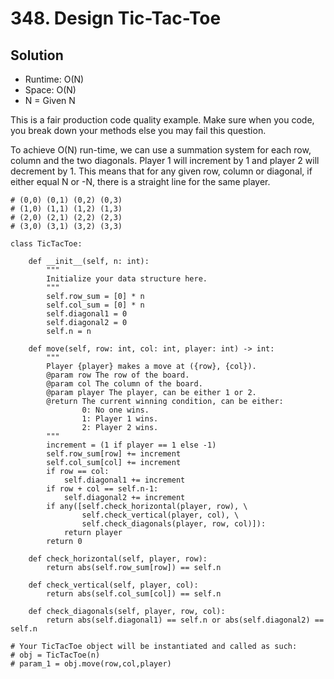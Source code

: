 # 348. Design Tic-Tac-Toe

## Solution

- Runtime: O(N)
- Space: O(N)
- N = Given N

This is a fair production code quality example.
Make sure when you code, you break down your methods else you may fail this question.

To achieve O(N) run-time, we can use a summation system for each row, column and the two diagonals.
Player 1 will increment by 1 and player 2 will decrement by 1.
This means that for any given row, column or diagonal, if either equal N or -N, there is a straight line for the same player.

```
# (0,0) (0,1) (0,2) (0,3)
# (1,0) (1,1) (1,2) (1,3)
# (2,0) (2,1) (2,2) (2,3)
# (3,0) (3,1) (3,2) (3,3)

class TicTacToe:

    def __init__(self, n: int):
        """
        Initialize your data structure here.
        """
        self.row_sum = [0] * n
        self.col_sum = [0] * n
        self.diagonal1 = 0
        self.diagonal2 = 0
        self.n = n

    def move(self, row: int, col: int, player: int) -> int:
        """
        Player {player} makes a move at ({row}, {col}).
        @param row The row of the board.
        @param col The column of the board.
        @param player The player, can be either 1 or 2.
        @return The current winning condition, can be either:
                0: No one wins.
                1: Player 1 wins.
                2: Player 2 wins.
        """
        increment = (1 if player == 1 else -1)
        self.row_sum[row] += increment
        self.col_sum[col] += increment
        if row == col:
            self.diagonal1 += increment
        if row + col == self.n-1:
            self.diagonal2 += increment
        if any([self.check_horizontal(player, row), \
                self.check_vertical(player, col), \
                self.check_diagonals(player, row, col)]):
            return player
        return 0

    def check_horizontal(self, player, row):
        return abs(self.row_sum[row]) == self.n

    def check_vertical(self, player, col):
        return abs(self.col_sum[col]) == self.n

    def check_diagonals(self, player, row, col):
        return abs(self.diagonal1) == self.n or abs(self.diagonal2) == self.n

# Your TicTacToe object will be instantiated and called as such:
# obj = TicTacToe(n)
# param_1 = obj.move(row,col,player)
```
